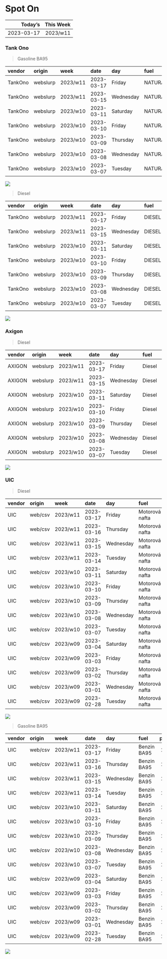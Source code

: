 Spot On
================

|    Today’s | This Week |
|-----------:|----------:|
| 2023-03-17 |  2023/w11 |

### Tank Ono

> Gasoline BA95

| vendor  | origin   | week     | date       | day       | fuel      | price | PriceVAT |
|:--------|:---------|:---------|:-----------|:----------|:----------|------:|---------:|
| TankOno | webslurp | 2023/w11 | 2023-03-17 | Friday    | NATURAL95 | 29.67 |     35.9 |
| TankOno | webslurp | 2023/w11 | 2023-03-15 | Wednesday | NATURAL95 | 29.67 |     35.9 |
| TankOno | webslurp | 2023/w10 | 2023-03-11 | Saturday  | NATURAL95 | 29.67 |     35.9 |
| TankOno | webslurp | 2023/w10 | 2023-03-10 | Friday    | NATURAL95 | 29.67 |     35.9 |
| TankOno | webslurp | 2023/w10 | 2023-03-09 | Thursday  | NATURAL95 | 29.67 |     35.9 |
| TankOno | webslurp | 2023/w10 | 2023-03-08 | Wednesday | NATURAL95 | 29.67 |     35.9 |
| TankOno | webslurp | 2023/w10 | 2023-03-07 | Tuesday   | NATURAL95 | 29.67 |     35.9 |

<img src="SpotOn_files/figure-gfm/tono-ba95-1.png" style="display: block; margin: auto auto auto 0;" />

> Diesel

| vendor  | origin   | week     | date       | day       | fuel   | price | PriceVAT |
|:--------|:---------|:---------|:-----------|:----------|:-------|------:|---------:|
| TankOno | webslurp | 2023/w11 | 2023-03-17 | Friday    | DIESEL | 27.19 |     32.9 |
| TankOno | webslurp | 2023/w11 | 2023-03-15 | Wednesday | DIESEL | 28.02 |     33.9 |
| TankOno | webslurp | 2023/w10 | 2023-03-11 | Saturday  | DIESEL | 28.02 |     33.9 |
| TankOno | webslurp | 2023/w10 | 2023-03-10 | Friday    | DIESEL | 28.02 |     33.9 |
| TankOno | webslurp | 2023/w10 | 2023-03-09 | Thursday  | DIESEL | 28.02 |     33.9 |
| TankOno | webslurp | 2023/w10 | 2023-03-08 | Wednesday | DIESEL | 28.02 |     33.9 |
| TankOno | webslurp | 2023/w10 | 2023-03-07 | Tuesday   | DIESEL | 28.02 |     33.9 |

<img src="SpotOn_files/figure-gfm/tono-diesel-1.png" style="display: block; margin: auto auto auto 0;" />

### Axigon

> Diesel

| vendor | origin   | week     | date       | day       | fuel   | price | PriceVAT |
|:-------|:---------|:---------|:-----------|:----------|:-------|------:|---------:|
| AXIGON | webslurp | 2023/w11 | 2023-03-17 | Friday    | Diesel |  28.9 |     35.0 |
| AXIGON | webslurp | 2023/w11 | 2023-03-15 | Wednesday | Diesel |  28.9 |     35.0 |
| AXIGON | webslurp | 2023/w10 | 2023-03-11 | Saturday  | Diesel |  29.2 |     35.4 |
| AXIGON | webslurp | 2023/w10 | 2023-03-10 | Friday    | Diesel |  29.2 |     35.4 |
| AXIGON | webslurp | 2023/w10 | 2023-03-09 | Thursday  | Diesel |  29.2 |     35.4 |
| AXIGON | webslurp | 2023/w10 | 2023-03-08 | Wednesday | Diesel |  29.2 |     35.4 |
| AXIGON | webslurp | 2023/w10 | 2023-03-07 | Tuesday   | Diesel |  29.2 |     35.4 |

<img src="SpotOn_files/figure-gfm/axigon-diesel-1.png" style="display: block; margin: auto auto auto 0;" />

### UIC

> Diesel

| vendor | origin  | week     | date       | day       | fuel           | price | priceVAT |
|:-------|:--------|:---------|:-----------|:----------|:---------------|------:|---------:|
| UIC    | web/csv | 2023/w11 | 2023-03-17 | Friday    | Motorová nafta |  26.4 |     31.9 |
| UIC    | web/csv | 2023/w11 | 2023-03-16 | Thursday  | Motorová nafta |  26.6 |     32.2 |
| UIC    | web/csv | 2023/w11 | 2023-03-15 | Wednesday | Motorová nafta |  27.0 |     32.7 |
| UIC    | web/csv | 2023/w11 | 2023-03-14 | Tuesday   | Motorová nafta |  27.1 |     32.8 |
| UIC    | web/csv | 2023/w10 | 2023-03-11 | Saturday  | Motorová nafta |  27.2 |     32.9 |
| UIC    | web/csv | 2023/w10 | 2023-03-10 | Friday    | Motorová nafta |  27.1 |     32.8 |
| UIC    | web/csv | 2023/w10 | 2023-03-09 | Thursday  | Motorová nafta |  27.3 |     33.0 |
| UIC    | web/csv | 2023/w10 | 2023-03-08 | Wednesday | Motorová nafta |  27.5 |     33.3 |
| UIC    | web/csv | 2023/w10 | 2023-03-07 | Tuesday   | Motorová nafta |  27.8 |     33.6 |
| UIC    | web/csv | 2023/w09 | 2023-03-04 | Saturday  | Motorová nafta |  27.8 |     33.6 |
| UIC    | web/csv | 2023/w09 | 2023-03-03 | Friday    | Motorová nafta |  28.0 |     33.9 |
| UIC    | web/csv | 2023/w09 | 2023-03-02 | Thursday  | Motorová nafta |  27.6 |     33.4 |
| UIC    | web/csv | 2023/w09 | 2023-03-01 | Wednesday | Motorová nafta |  27.3 |     33.0 |
| UIC    | web/csv | 2023/w09 | 2023-02-28 | Tuesday   | Motorová nafta |  27.6 |     33.4 |

<img src="SpotOn_files/figure-gfm/uic-diesel-1.png" style="display: block; margin: auto auto auto 0;" />

> Gasoline BA95

| vendor | origin  | week     | date       | day       | fuel        | price | priceVAT |
|:-------|:--------|:---------|:-----------|:----------|:------------|------:|---------:|
| UIC    | web/csv | 2023/w11 | 2023-03-17 | Friday    | Benzin BA95 |  28.6 |     34.6 |
| UIC    | web/csv | 2023/w11 | 2023-03-16 | Thursday  | Benzin BA95 |  28.6 |     34.6 |
| UIC    | web/csv | 2023/w11 | 2023-03-15 | Wednesday | Benzin BA95 |  29.0 |     35.1 |
| UIC    | web/csv | 2023/w11 | 2023-03-14 | Tuesday   | Benzin BA95 |  29.2 |     35.3 |
| UIC    | web/csv | 2023/w10 | 2023-03-11 | Saturday  | Benzin BA95 |  29.6 |     35.8 |
| UIC    | web/csv | 2023/w10 | 2023-03-10 | Friday    | Benzin BA95 |  29.7 |     35.9 |
| UIC    | web/csv | 2023/w10 | 2023-03-09 | Thursday  | Benzin BA95 |  29.7 |     35.9 |
| UIC    | web/csv | 2023/w10 | 2023-03-08 | Wednesday | Benzin BA95 |  29.6 |     35.8 |
| UIC    | web/csv | 2023/w10 | 2023-03-07 | Tuesday   | Benzin BA95 |  29.8 |     36.1 |
| UIC    | web/csv | 2023/w09 | 2023-03-04 | Saturday  | Benzin BA95 |  29.7 |     35.9 |
| UIC    | web/csv | 2023/w09 | 2023-03-03 | Friday    | Benzin BA95 |  29.7 |     35.9 |
| UIC    | web/csv | 2023/w09 | 2023-03-02 | Thursday  | Benzin BA95 |  29.5 |     35.7 |
| UIC    | web/csv | 2023/w09 | 2023-03-01 | Wednesday | Benzin BA95 |  29.4 |     35.6 |
| UIC    | web/csv | 2023/w09 | 2023-02-28 | Tuesday   | Benzin BA95 |  29.4 |     35.6 |

<img src="SpotOn_files/figure-gfm/uic-ba95-1.png" style="display: block; margin: auto auto auto 0;" />
